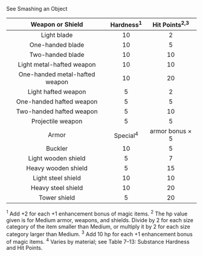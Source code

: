 See Smashing an Object

|        **Weapon or Shield**        | **Hardness<sup>1</sup>** | **Hit Points<sup>2,3**</sup> |
|:------------------------------:|:--------------------:|:------------------------:|
|          Light blade           |          10          |            2             |
|        One-handed blade        |          10          |            5             |
|        Two-handed blade        |          10          |            10            |
|   Light metal-hafted weapon    |          10          |            10            |
| One-handed metal-hafted weapon |          10          |            20            |
|      Light hafted weapon       |          5           |            2             |
|    One-handed hafted weapon    |          5           |            5             |
|    Two-handed hafted weapon    |          5           |            10            |
|       Projectile weapon        |          5           |            5             |
|             Armor              | Special<sup>4</sup>  |     armor bonus × 5      |
|            Buckler             |          10          |            5             |
|      Light wooden shield       |          5           |            7             |
|      Heavy wooden shield       |          5           |            15            |
|       Light steel shield       |          10          |            10            |
|       Heavy steel shield       |          10          |            20            |
|          Tower shield          |          5           |            20            | 

<sup>1</sup> Add +2 for each +1 enhancement bonus of magic items.
<sup>2</sup> The hp value given is for Medium armor, weapons, and shields. Divide by 2 for each size category of the item smaller than Medium, or multiply it by 2 for each size category larger than Medium.
<sup>3</sup> Add 10 hp for each +1 enhancement bonus of magic items.
<sup>4</sup> Varies by material; see Table 7–13: Substance Hardness and Hit Points.